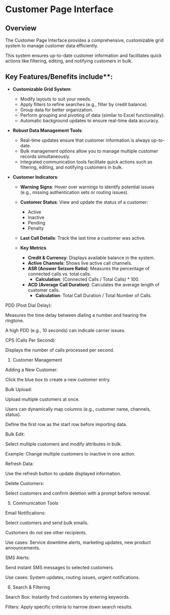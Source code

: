 # Customer Page Interface

## Overview

The Customer Page Interface provides a comprehensive, customizable grid system to manage customer data efficiently. 

This system ensures up-to-date customer information and facilitates quick actions like filtering, editing, and notifying customers in bulk.

## Key Features/Benefits include**:

+ **Customizable Grid System**:

  + Modify layouts to suit your needs.
  + Apply filters to refine searches (e.g., filter by credit balance).
  + Group data for better organization.
  + Perform grouping and pivoting of data (similar to Excel functionality).
  + Automatic background updates to ensure real-time data accuracy.

+ **Robust Data Management Tools**:

  + Real-time updates ensure that customer information is always up-to-date.
  + Bulk management options allow you to manage multiple customer records simultaneously.
  + Integrated communication tools facilitate quick actions such as filtering, editing, and notifying customers in bulk.

+ **Customer Indicators**:

  + **Warning Signs**: Hover over warnings to identify potential issues (e.g., missing authentication sets or routing issues).

  + **Customer Status**: View and update the status of a customer:
    + Active
    + Inactive
    + Pending
    + Penalty

  + **Last Call Details**: Track the last time a customer was active.

  + **Key Metrics**
    + **Credit & Currency**: Displays available balance in the system.
    + **Active Channels**: Shows live active call channels.
    + **ASR (Answer Seizure Ratio)**: Measures the percentage of connected calls vs. total calls. 
      + **Calculation**: (Connected Calls / Total Calls) * 100.
    + **ACD (Average Call Duration)**: Calculates the average length of customer calls.
      + **Calculation**: Total Call Duration / Total Number of Calls.

PDD (Post Dial Delay):

Measures the time delay between dialing a number and hearing the ringtone.

A high PDD (e.g., 10 seconds) can indicate carrier issues.

CPS (Calls Per Second):

Displays the number of calls processed per second.

1. Customer Management

Adding a New Customer:

Click the blue box to create a new customer entry.

Bulk Upload:

Upload multiple customers at once.

Users can dynamically map columns (e.g., customer name, channels, status).

Define the first row as the start row before importing data.

Bulk Edit:

Select multiple customers and modify attributes in bulk.

Example: Change multiple customers to inactive in one action.

Refresh Data:

Use the refresh button to update displayed information.

Delete Customers:

Select customers and confirm deletion with a prompt before removal.

5. Communication Tools

Email Notifications:

Select customers and send bulk emails.

Customers do not see other recipients.

Use cases: Service downtime alerts, marketing updates, new product announcements.

SMS Alerts:

Send instant SMS messages to selected customers.

Use cases: System updates, routing issues, urgent notifications.

6. Search & Filtering

Search Box: Instantly find customers by entering keywords.

Filters: Apply specific criteria to narrow down search results.
